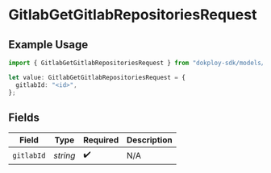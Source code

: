 # GitlabGetGitlabRepositoriesRequest

## Example Usage

```typescript
import { GitlabGetGitlabRepositoriesRequest } from "dokploy-sdk/models/operations";

let value: GitlabGetGitlabRepositoriesRequest = {
  gitlabId: "<id>",
};
```

## Fields

| Field              | Type               | Required           | Description        |
| ------------------ | ------------------ | ------------------ | ------------------ |
| `gitlabId`         | *string*           | :heavy_check_mark: | N/A                |